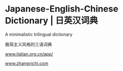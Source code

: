 # Japanese-English-Chinese Dictionary | 日英汉词典

A minimalistic trilingual dictionary

极简主义风格的三语词典

www.italian.org.cn/app/

www.zhangyichi.com
